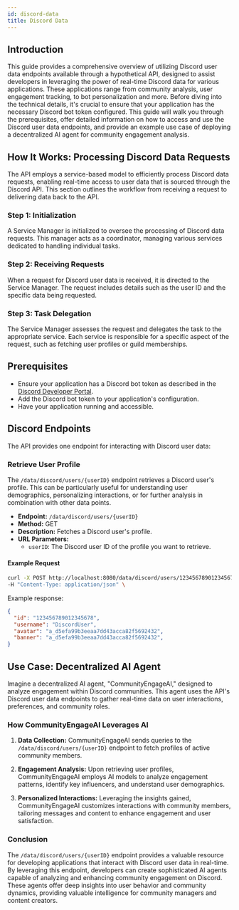 ```yaml
---
id: discord-data
title: Discord Data
---
```


## Introduction

This guide provides a comprehensive overview of utilizing Discord user data endpoints available through a hypothetical API, designed to assist developers in leveraging the power of real-time Discord data for various applications. These applications range from community analysis, user engagement tracking, to bot personalization and more. Before diving into the technical details, it's crucial to ensure that your application has the necessary Discord bot token configured. This guide will walk you through the prerequisites, offer detailed information on how to access and use the Discord user data endpoints, and provide an example use case of deploying a decentralized AI agent for community engagement analysis.

## How It Works: Processing Discord Data Requests

The API employs a service-based model to efficiently process Discord data requests, enabling real-time access to user data that is sourced through the Discord API. This section outlines the workflow from receiving a request to delivering data back to the API.

### Step 1: Initialization

A Service Manager is initialized to oversee the processing of Discord data requests. This manager acts as a coordinator, managing various services dedicated to handling individual tasks.

### Step 2: Receiving Requests

When a request for Discord user data is received, it is directed to the Service Manager. The request includes details such as the user ID and the specific data being requested.

### Step 3: Task Delegation

The Service Manager assesses the request and delegates the task to the appropriate service. Each service is responsible for a specific aspect of the request, such as fetching user profiles or guild memberships.

## Prerequisites

- Ensure your application has a Discord bot token as described in the [Discord Developer Portal](https://discord.com/developers/docs/intro).
- Add the Discord bot token to your application's configuration.
- Have your application running and accessible.

## Discord Endpoints

The API provides one endpoint for interacting with Discord user data:

### Retrieve User Profile

The `/data/discord/users/{userID}` endpoint retrieves a Discord user's profile. This can be particularly useful for understanding user demographics, personalizing interactions, or for further analysis in combination with other data points.

- **Endpoint:** `/data/discord/users/{userID}`
- **Method:** GET
- **Description:** Fetches a Discord user's profile.
- **URL Parameters:**
  - `userID`: The Discord user ID of the profile you want to retrieve.

#### Example Request

```bash
curl -X POST http://localhost:8080/data/discord/users/123456789012345678 \
-H "Content-Type: application/json" \
```

Example response:

```json
{
  "id": "123456789012345678",
  "username": "DiscordUser",
  "avatar": "a_d5efa99b3eeaa7dd43acca82f5692432",
  "banner": "a_d5efa99b3eeaa7dd43acca82f5692432",
}
```

## Use Case: Decentralized AI Agent

Imagine a decentralized AI agent, "CommunityEngageAI," designed to analyze engagement within Discord communities. This agent uses the API's Discord user data endpoints to gather real-time data on user interactions, preferences, and community roles.

### How CommunityEngageAI Leverages AI

1. **Data Collection:** CommunityEngageAI sends queries to the `/data/discord/users/{userID}` endpoint to fetch profiles of active community members.

2. **Engagement Analysis:** Upon retrieving user profiles, CommunityEngageAI employs AI models to analyze engagement patterns, identify key influencers, and understand user demographics.

3. **Personalized Interactions:** Leveraging the insights gained, CommunityEngageAI customizes interactions with community members, tailoring messages and content to enhance engagement and user satisfaction.

### Conclusion

The `/data/discord/users/{userID}` endpoint provides a valuable resource for developing applications that interact with Discord user data in real-time. By leveraging this endpoint, developers can create sophisticated AI agents capable of analyzing and enhancing community engagement on Discord. These agents offer deep insights into user behavior and community dynamics, providing valuable intelligence for community managers and content creators.
